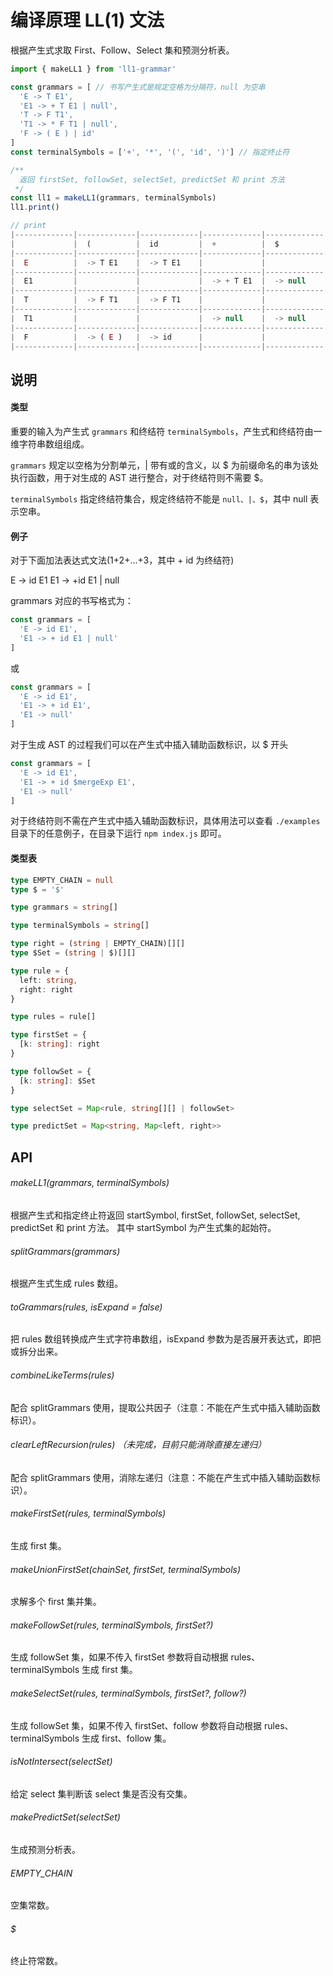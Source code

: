 # 编译原理 LL(1) 文法

根据产生式求取 First、Follow、Select 集和预测分析表。

```javascript
import { makeLL1 } from 'll1-grammar'

const grammars = [ // 书写产生式是规定空格为分隔符，null 为空串
  'E -> T E1',
  'E1 -> + T E1 | null',
  'T -> F T1',
  'T1 -> * F T1 | null',
  'F -> ( E ) | id'
]
const terminalSymbols = ['+', '*', '(', 'id', ')'] // 指定终止符

/**
  返回 firstSet, followSet, selectSet, predictSet 和 print 方法
 */
const ll1 = makeLL1(grammars, terminalSymbols)
ll1.print()

// print
|-------------|-------------|-------------|-------------|-------------|-------------|-------------|
|             |  (          |  id         |  +          |  $          |  )          |  *          |
|-------------|-------------|-------------|-------------|-------------|-------------|-------------|
|  E          |  -> T E1    |  -> T E1    |             |             |             |             |
|-------------|-------------|-------------|-------------|-------------|-------------|-------------|
|  E1         |             |             |  -> + T E1  |  -> null    |  -> null    |             |
|-------------|-------------|-------------|-------------|-------------|-------------|-------------|
|  T          |  -> F T1    |  -> F T1    |             |             |             |             |
|-------------|-------------|-------------|-------------|-------------|-------------|-------------|
|  T1         |             |             |  -> null    |  -> null    |  -> null    |  -> * F T1  |
|-------------|-------------|-------------|-------------|-------------|-------------|-------------|
|  F          |  -> ( E )   |  -> id      |             |             |             |             |
|-------------|-------------|-------------|-------------|-------------|-------------|-------------|
```

## 说明

#### 类型

重要的输入为产生式 `grammars` 和终结符 `terminalSymbols`，产生式和终结符由一维字符串数组组成。

`grammars` 规定以空格为分割单元，| 带有或的含义，以 \$ 为前缀命名的串为该处执行函数，用于对生成的 AST 进行整合，对于终结符则不需要 \$。

`terminalSymbols` 指定终结符集合，规定终结符不能是 `null、|、$`，其中 null 表示空串。

#### 例子

对于下面加法表达式文法(1+2+...+3，其中 + id 为终结符)

  E -> id E1
  E1 -> +id E1 | null

grammars 对应的书写格式为：

```javascript
const grammars = [
  'E -> id E1',
  'E1 -> + id E1 | null'
]
```

或

```javascript
const grammars = [
  'E -> id E1',
  'E1 -> + id E1',
  'E1 -> null'
]
```

对于生成 AST 的过程我们可以在产生式中插入辅助函数标识，以 $ 开头

```javascript
const grammars = [
  'E -> id E1',
  'E1 -> + id $mergeExp E1',
  'E1 -> null'
]
```

对于终结符则不需在产生式中插入辅助函数标识，具体用法可以查看 `./examples` 目录下的任意例子，在目录下运行 `npm index.js` 即可。

#### 类型表

```typescript
type EMPTY_CHAIN = null
type $ = '$'

type grammars = string[]

type terminalSymbols = string[]

type right = (string | EMPTY_CHAIN)[][]
type $Set = (string | $)[][]

type rule = {
  left: string,
  right: right
}

type rules = rule[]

type firstSet = {
  [k: string]: right
}

type followSet = {
  [k: string]: $Set
}

type selectSet = Map<rule, string[][] | followSet>

type predictSet = Map<string, Map<left, right>>
```

## API

###### makeLL1(grammars, terminalSymbols)

  根据产生式和指定终止符返回 startSymbol, firstSet, followSet, selectSet, predictSet 和 print 方法。
  其中 startSymbol 为产生式集的起始符。

###### splitGrammars(grammars)

  根据产生式生成 rules 数组。

###### toGrammars(rules, isExpand = false)

  把 rules 数组转换成产生式字符串数组，isExpand 参数为是否展开表达式，即把或拆分出来。

###### combineLikeTerms(rules)

  配合 splitGrammars 使用，提取公共因子（注意：不能在产生式中插入辅助函数标识）。

###### clearLeftRecursion(rules) （未完成，目前只能消除直接左递归）

  配合 splitGrammars 使用，消除左递归（注意：不能在产生式中插入辅助函数标识）。

###### makeFirstSet(rules, terminalSymbols)

  生成 first 集。

###### makeUnionFirstSet(chainSet, firstSet, terminalSymbols)

  求解多个 first 集并集。

###### makeFollowSet(rules, terminalSymbols, firstSet?)

  生成 followSet 集，如果不传入 firstSet 参数将自动根据 rules、terminalSymbols 生成 first 集。

###### makeSelectSet(rules, terminalSymbols, firstSet?, follow?)

  生成 followSet 集，如果不传入 firstSet、follow 参数将自动根据 rules、terminalSymbols 生成 first、follow 集。

###### isNotIntersect(selectSet)

  给定 select 集判断该 select 集是否没有交集。

###### makePredictSet(selectSet)

  生成预测分析表。

###### EMPTY_CHAIN

  空集常数。

###### $

  终止符常数。
  